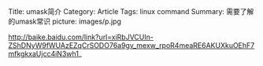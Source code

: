 Title: umask简介
Category: Article
Tags: linux command
Summary: 需要了解的umask常识
picture: images/p.jpg



http://baike.baidu.com/link?url=xiRbJVCUIn-ZShDNyW9fWUAzEZqCrSODO76a9gv_mexw_rpoR4meaRE6AKUXkuOEhF7mfkgkxaUjcc4iN3wh1_

